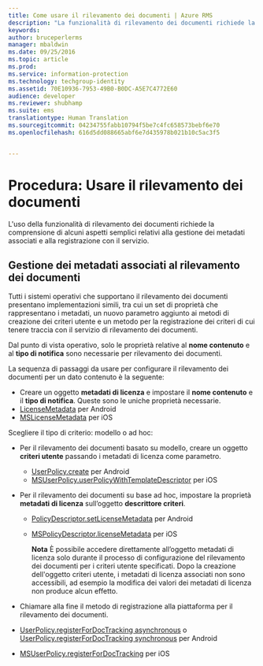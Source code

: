 ```yaml
---
title: Come usare il rilevamento dei documenti | Azure RMS
description: "La funzionalità di rilevamento dei documenti richiede la comprensione di alcuni aspetti semplici relativi alla gestione dei metadati associati e alla registrazione con il servizio."
keywords: 
author: bruceperlerms
manager: mbaldwin
ms.date: 09/25/2016
ms.topic: article
ms.prod: 
ms.service: information-protection
ms.technology: techgroup-identity
ms.assetid: 70E10936-7953-49B0-B0DC-A5E7C4772E60
audience: developer
ms.reviewer: shubhamp
ms.suite: ems
translationtype: Human Translation
ms.sourcegitcommit: 04234755fabb10794f5be7c4fc658573bebf6e70
ms.openlocfilehash: 616d5dd088665abf6e7d435978b021b10c5ac3f5


---
```


# Procedura: Usare il rilevamento dei documenti

L'uso della funzionalità di rilevamento dei documenti richiede la comprensione di alcuni aspetti semplici relativi alla gestione dei metadati associati e alla registrazione con il servizio.

## Gestione dei metadati associati al rilevamento dei documenti

Tutti i sistemi operativi che supportano il rilevamento dei documenti presentano implementazioni simili, tra cui un set di proprietà che rappresentano i metadati, un nuovo parametro aggiunto ai metodi di creazione dei criteri utente e un metodo per la registrazione dei criteri di cui tenere traccia con il servizio di rilevamento dei documenti.

Dal punto di vista operativo, solo le proprietà relative al **nome contenuto** e al **tipo di notifica** sono necessarie per rilevamento dei documenti.

La sequenza di passaggi da usare per configurare il rilevamento dei documenti per un dato contenuto è la seguente:

-   Creare un oggetto **metadati di licenza** e impostare il **nome contenuto** e il **tipo di notifica**. Queste sono le uniche proprietà necessarie.
   - [LicenseMetadata](https://msdn.microsoft.com/library/mt573675.aspx) per Android
   -  [MSLicenseMetadata](https://msdn.microsoft.com/library/mt573683.aspx) per iOS

Scegliere il tipo di criterio: modello o ad hoc:
- Per il rilevamento dei documenti basato su modello, creare un oggetto **criteri utente** passando i metadati di licenza come parametro.
  - [UserPolicy.create](https://msdn.microsoft.com/library/dn790887.aspx) per Android
  - [MSUserPolicy.userPolicyWithTemplateDescriptor](https://msdn.microsoft.com/library/dn790808.aspx) per iOS

- Per il rilevamento dei documenti su base ad hoc, impostare la proprietà **metadati di licenza** sull’oggetto **descrittore criteri**.
  - [PolicyDescriptor.setLicenseMetadata](https://msdn.microsoft.com/library/mt573698.aspx) per Android
  - [MSPolicyDescriptor.licenseMetadata](https://msdn.microsoft.com/library/mt573693.aspx) per iOS

    **Nota** È possibile accedere direttamente all’oggetto  metadati di licenza solo durante il processo di configurazione del rilevamento dei documenti per i criteri utente specificati. Dopo la creazione dell'oggetto criteri utente, i metadati di licenza associati non sono accessibili, ad esempio la modifica dei valori dei metadati di licenza non produce alcun effetto.

     

-   Chiamare alla fine il metodo di registrazione alla piattaforma per il rilevamento dei documenti.
  - [UserPolicy.registerForDocTracking asynchronous](https://msdn.microsoft.com/library/mt573699.aspx) o [UserPolicy.registerForDocTracking synchronous](https://msdn.microsoft.com/library/mt631387.aspx) per Android
  - [MSUserPolicy.registerForDocTracking](https://msdn.microsoft.com/library/mt573694.aspx) per iOS

 

 



<!--HONumber=Oct16_HO4-->


